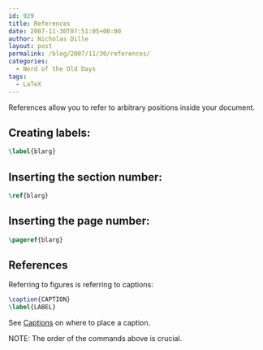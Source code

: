 ```yaml
---
id: 929
title: References
date: 2007-11-30T07:51:05+00:00
author: Nicholas Dille
layout: post
permalink: /blog/2007/11/30/references/
categories:
  - Nerd of the Old Days
tags:
  - LaTeX
---
```

References allow you to refer to arbitrary positions inside your document.<!--more-->

## Creating labels:

```latex
\label{blarg}
```

## Inserting the section number:

```latex
\ref{blarg}
```

## Inserting the page number:

```latex
\pageref{blarg}
```

## References

Referring to figures is referring to captions:

```latex
\caption{CAPTION}
\label{LABEL}
```

See [Captions](/blog/2007/11/30/captions/) on where to place a caption.

NOTE: The order of the commands above is crucial.